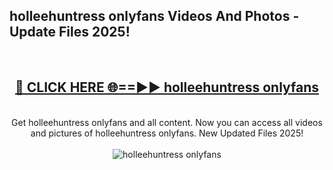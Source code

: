 <h2>holleehuntress onlyfans Videos And Photos - Update Files 2025!</h2>
<br>
<div align="center">
<h2><a href="https://linkcuts.com/hfmhzwbr" rel="nofollow">🔴 CLICK HERE 🌐==►► holleehuntress onlyfans</a></h2>
<br>
Get holleehuntress onlyfans and all content. Now you can access all videos and pictures of holleehuntress onlyfans. New Updated Files 2025!
<br>
<br>
<a href="https://linkcuts.com/hfmhzwbr" rel="nofollow" data-target="animated-image.originalLink"><img src="https://i.ibb.co.com/WyWwxjT/player-gif2.gif" alt="holleehuntress onlyfans" style="max-width: 100%; display: inline-block;" data-target="animated-image.originalImage"></a>
</div>
<br>